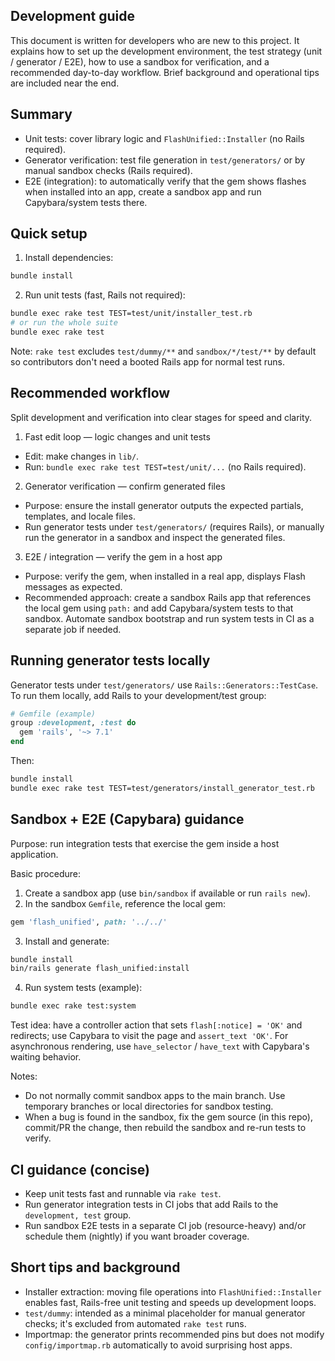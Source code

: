 ## Development guide

This document is written for developers who are new to this project. It explains how to set up the development environment, the test strategy (unit / generator / E2E), how to use a sandbox for verification, and a recommended day-to-day workflow. Brief background and operational tips are included near the end.

## Summary

- Unit tests: cover library logic and `FlashUnified::Installer` (no Rails required).
- Generator verification: test file generation in `test/generators/` or by manual sandbox checks (Rails required).
- E2E (integration): to automatically verify that the gem shows flashes when installed into an app, create a sandbox app and run Capybara/system tests there.

## Quick setup

1. Install dependencies:

```bash
bundle install
```

2. Run unit tests (fast, Rails not required):

```bash
bundle exec rake test TEST=test/unit/installer_test.rb
# or run the whole suite
bundle exec rake test
```

Note: `rake test` excludes `test/dummy/**` and `sandbox/*/test/**` by default so contributors don't need a booted Rails app for normal test runs.

## Recommended workflow

Split development and verification into clear stages for speed and clarity.

1) Fast edit loop — logic changes and unit tests

- Edit: make changes in `lib/`.
- Run: `bundle exec rake test TEST=test/unit/...` (no Rails required).

2) Generator verification — confirm generated files

- Purpose: ensure the install generator outputs the expected partials, templates, and locale files.
- Run generator tests under `test/generators/` (requires Rails), or manually run the generator in a sandbox and inspect the generated files.

3) E2E / integration — verify the gem in a host app

- Purpose: verify the gem, when installed in a real app, displays Flash messages as expected.
- Recommended approach: create a sandbox Rails app that references the local gem using `path:` and add Capybara/system tests to that sandbox. Automate sandbox bootstrap and run system tests in CI as a separate job if needed.

## Running generator tests locally

Generator tests under `test/generators/` use `Rails::Generators::TestCase`. To run them locally, add Rails to your development/test group:

```ruby
# Gemfile (example)
group :development, :test do
  gem 'rails', '~> 7.1'
end
```

Then:

```bash
bundle install
bundle exec rake test TEST=test/generators/install_generator_test.rb
```

## Sandbox + E2E (Capybara) guidance

Purpose: run integration tests that exercise the gem inside a host application.

Basic procedure:

1. Create a sandbox app (use `bin/sandbox` if available or run `rails new`).
2. In the sandbox `Gemfile`, reference the local gem:

```ruby
gem 'flash_unified', path: '../../'
```

3. Install and generate:

```bash
bundle install
bin/rails generate flash_unified:install
```

4. Run system tests (example):

```bash
bundle exec rake test:system
```

Test idea: have a controller action that sets `flash[:notice] = 'OK'` and redirects; use Capybara to visit the page and `assert_text 'OK'`. For asynchronous rendering, use `have_selector` / `have_text` with Capybara's waiting behavior.

Notes:
- Do not normally commit sandbox apps to the main branch. Use temporary branches or local directories for sandbox testing.
- When a bug is found in the sandbox, fix the gem source (in this repo), commit/PR the change, then rebuild the sandbox and re-run tests to verify.

## CI guidance (concise)

- Keep unit tests fast and runnable via `rake test`.
- Run generator integration tests in CI jobs that add Rails to the `development, test` group.
- Run sandbox E2E tests in a separate CI job (resource-heavy) and/or schedule them (nightly) if you want broader coverage.

## Short tips and background

- Installer extraction: moving file operations into `FlashUnified::Installer` enables fast, Rails-free unit testing and speeds up development loops.
- `test/dummy`: intended as a minimal placeholder for manual generator checks; it's excluded from automated `rake test` runs.
- Importmap: the generator prints recommended pins but does not modify `config/importmap.rb` automatically to avoid surprising host apps.
